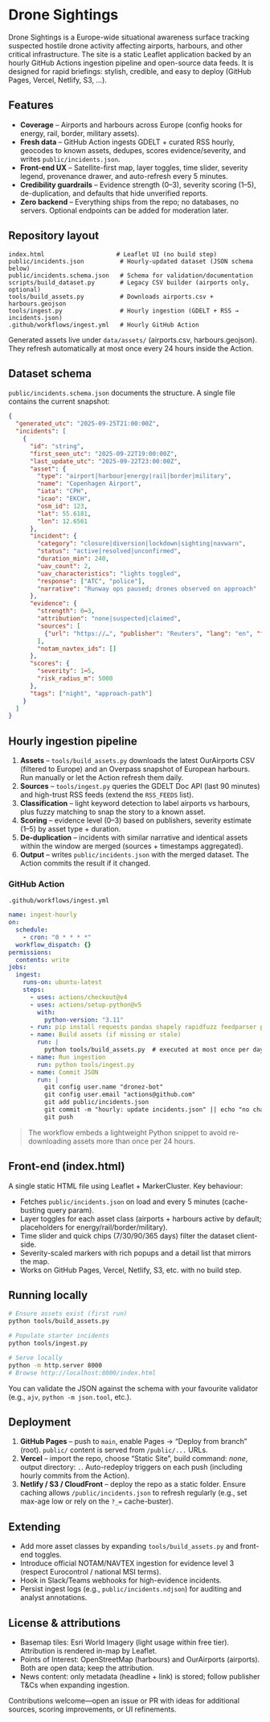 # Drone Sightings

Drone Sightings is a Europe-wide situational awareness surface tracking suspected hostile drone activity affecting airports, harbours, and other critical infrastructure. The site is a static Leaflet application backed by an hourly GitHub Actions ingestion pipeline and open-source data feeds. It is designed for rapid briefings: stylish, credible, and easy to deploy (GitHub Pages, Vercel, Netlify, S3, …).

## Features

- **Coverage** – Airports and harbours across Europe (config hooks for energy, rail, border, military assets).
- **Fresh data** – GitHub Action ingests GDELT + curated RSS hourly, geocodes to known assets, dedupes, scores evidence/severity, and writes `public/incidents.json`.
- **Front-end UX** – Satellite-first map, layer toggles, time slider, severity legend, provenance drawer, and auto-refresh every 5 minutes.
- **Credibility guardrails** – Evidence strength (0–3), severity scoring (1–5), de-duplication, and defaults that hide unverified reports.
- **Zero backend** – Everything ships from the repo; no databases, no servers. Optional endpoints can be added for moderation later.

## Repository layout

```
index.html                    # Leaflet UI (no build step)
public/incidents.json          # Hourly-updated dataset (JSON schema below)
public/incidents.schema.json   # Schema for validation/documentation
scripts/build_dataset.py       # Legacy CSV builder (airports only, optional)
tools/build_assets.py          # Downloads airports.csv + harbours.geojson
tools/ingest.py                # Hourly ingestion (GDELT + RSS → incidents.json)
.github/workflows/ingest.yml   # Hourly GitHub Action
```

Generated assets live under `data/assets/` (airports.csv, harbours.geojson). They refresh automatically at most once every 24 hours inside the Action.

## Dataset schema

`public/incidents.schema.json` documents the structure. A single file contains the current snapshot:

```json
{
  "generated_utc": "2025-09-25T21:00:00Z",
  "incidents": [
    {
      "id": "string",
      "first_seen_utc": "2025-09-22T19:00:00Z",
      "last_update_utc": "2025-09-22T23:00:00Z",
      "asset": {
        "type": "airport|harbour|energy|rail|border|military",
        "name": "Copenhagen Airport",
        "iata": "CPH",
        "icao": "EKCH",
        "osm_id": 123,
        "lat": 55.6181,
        "lon": 12.6561
      },
      "incident": {
        "category": "closure|diversion|lockdown|sighting|navwarn",
        "status": "active|resolved|unconfirmed",
        "duration_min": 240,
        "uav_count": 2,
        "uav_characteristics": "lights toggled",
        "response": ["ATC", "police"],
        "narrative": "Runway ops paused; drones observed on approach"
      },
      "evidence": {
        "strength": 0–3,
        "attribution": "none|suspected|claimed",
        "sources": [
          {"url": "https://…", "publisher": "Reuters", "lang": "en", "first_seen": "2025-09-22T20:10:00Z"}
        ],
        "notam_navtex_ids": []
      },
      "scores": {
        "severity": 1–5,
        "risk_radius_m": 5000
      },
      "tags": ["night", "approach-path"]
    }
  ]
}
```

## Hourly ingestion pipeline

1. **Assets** – `tools/build_assets.py` downloads the latest OurAirports CSV (filtered to Europe) and an Overpass snapshot of European harbours. Run manually or let the Action refresh them daily.
2. **Sources** – `tools/ingest.py` queries the GDELT Doc API (last 90 minutes) and high-trust RSS feeds (extend the `RSS_FEEDS` list).
3. **Classification** – light keyword detection to label airports vs harbours, plus fuzzy matching to snap the story to a known asset.
4. **Scoring** – evidence level (0–3) based on publishers, severity estimate (1–5) by asset type + duration.
5. **De-duplication** – incidents with similar narrative and identical assets within the window are merged (sources + timestamps aggregated).
6. **Output** – writes `public/incidents.json` with the merged dataset. The Action commits the result if it changed.

### GitHub Action

`.github/workflows/ingest.yml`

```yaml
name: ingest-hourly
on:
  schedule:
    - cron: "0 * * * *"
  workflow_dispatch: {}
permissions:
  contents: write
jobs:
  ingest:
    runs-on: ubuntu-latest
    steps:
      - uses: actions/checkout@v4
      - uses: actions/setup-python@v5
        with:
          python-version: "3.11"
      - run: pip install requests pandas shapely rapidfuzz feedparser pytz
      - name: Build assets (if missing or stale)
        run: |
          python tools/build_assets.py  # executed at most once per day via marker file
      - name: Run ingestion
        run: python tools/ingest.py
      - name: Commit JSON
        run: |
          git config user.name "dronez-bot"
          git config user.email "actions@github.com"
          git add public/incidents.json
          git commit -m "hourly: update incidents.json" || echo "no changes"
          git push
```

> The workflow embeds a lightweight Python snippet to avoid re-downloading assets more than once per 24 hours.

## Front-end (index.html)

A single static HTML file using Leaflet + MarkerCluster. Key behaviour:

- Fetches `public/incidents.json` on load and every 5 minutes (cache-busting query param).
- Layer toggles for each asset class (airports + harbours active by default; placeholders for energy/rail/border/military).
- Time slider and quick chips (7/30/90/365 days) filter the dataset client-side.
- Severity-scaled markers with rich popups and a detail list that mirrors the map.
- Works on GitHub Pages, Vercel, Netlify, S3, etc. with no build step.

## Running locally

```bash
# Ensure assets exist (first run)
python tools/build_assets.py

# Populate starter incidents
python tools/ingest.py

# Serve locally
python -m http.server 8000
# Browse http://localhost:8000/index.html
```

You can validate the JSON against the schema with your favourite validator (e.g., `ajv`, `python -m json.tool`, etc.).

## Deployment

1. **GitHub Pages** – push to `main`, enable Pages → “Deploy from branch” (root). `public/` content is served from `/public/...` URLs.
2. **Vercel** – import the repo, choose “Static Site”, build command: _none_, output directory: `.`. Auto-redeploy triggers on each push (including hourly commits from the Action).
3. **Netlify / S3 / CloudFront** – deploy the repo as a static folder. Ensure caching allows `/public/incidents.json` to refresh regularly (e.g., set max-age low or rely on the `?_=` cache-buster).

## Extending

- Add more asset classes by expanding `tools/build_assets.py` and front-end toggles.
- Introduce official NOTAM/NAVTEX ingestion for evidence level 3 (respect Eurocontrol / national MSI terms).
- Hook in Slack/Teams webhooks for high-evidence incidents.
- Persist ingest logs (e.g., `public/incidents.ndjson`) for auditing and analyst annotations.

## License & attributions

- Basemap tiles: Esri World Imagery (light usage within free tier). Attribution is rendered in-map by Leaflet.
- Points of Interest: OpenStreetMap (harbours) and OurAirports (airports). Both are open data; keep the attribution.
- News content: only metadata (headline + link) is stored; follow publisher T&Cs when expanding ingestion.

Contributions welcome—open an issue or PR with ideas for additional sources, scoring improvements, or UI refinements.
